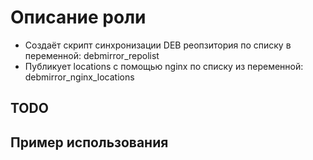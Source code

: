 # Описание роли

* Создаёт скрипт синхронизации DEB реопзитория по списку в переменной: debmirror_repolist
* Публикует locations с помощью nginx по списку из переменной: debmirror_nginx_locations

## TODO

## Пример использования

